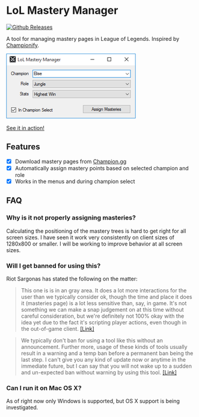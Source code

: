 LoL Mastery Manager
===================

[![Github Releases](https://img.shields.io/github/downloads/maxdeviant/lol-mastery-manager/latest/total.svg?style=flat-square)](https://github.com/maxdeviant/lol-mastery-manager/releases/latest)

A tool for managing mastery pages in League of Legends. Inspired by [Championify](https://github.com/dustinblackman/Championify).

![A pretty screenshot.](Screenshot.png)

[See it in action!](https://raw.githubusercontent.com/maxdeviant/lol-mastery-manager/master/Example%201%20-%20Menu.gif)

Features
--------
- [x] Download mastery pages from [Champion.gg](http://champion.gg/)
- [x] Automatically assign mastery points based on selected champion and role
- [x] Works in the menus and during champion select

FAQ
---

### Why is it not properly assigning masteries?
Calculating the positioning of the mastery trees is hard to get right for all screen sizes. I have seen it work very consistently on client sizes of 1280x800 or smaller. I will be working to improve behavior at all screen sizes.

### Will I get banned for using this?
Riot Sargonas has stated the following on the matter:

>This one is is in an gray area. It does a lot more interactions for the user than we typically consider ok, though the time and place it does it (masteries page) is a lot less sensitive than, say, in game.
It's not something we can make a snap judgement on at this time without careful consideration, but we're definitely not 100% okay with the idea yet due to the fact it's scripting player actions, even though in the out-of-game client. [[Link]](https://www.reddit.com/r/leagueoflegends/comments/3oeb8q/just_made_a_tool_for_automatically_creating/cvx7hm3)

>We typically don't ban for using a tool like this without an announcement. Further more, usage of these kinds of tools usually result in a warning and a temp ban before a permanent ban being the last step.
I can't give you any kind of update now or anytime in the immediate future, but I can say that you will not wake up to a sudden and un-expected ban without warning by using this tool. [[Link]](https://www.reddit.com/r/leagueoflegends/comments/3oeb8q/just_made_a_tool_for_automatically_creating/cw03o71)

### Can I run it on Mac OS X?
As of right now only Windows is supported, but OS X support is being investigated.
